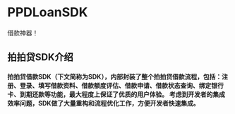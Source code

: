 # PPDLoanSDK
借款神器！
## 拍拍贷SDK介绍
#### 拍拍贷借款SDK（下文简称为SDK），内部封装了整个拍拍贷借款流程，包括：注册、登录、填写借款资料、借款额度评估、借款申请、借款状态查询、绑定银行卡、到期还款等功能，最大程度上保证了优质的用户体验。 考虑到开发者的集成效率问题，SDK做了大量重构和流程优化工作，方便开发者快速集成。

